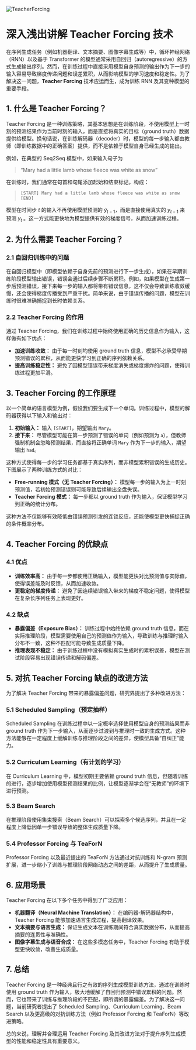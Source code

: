 ![TeacherForcing](BigModel/TeacherForcing/TeacherForcing.png)
# 深入浅出讲解 Teacher Forcing 技术

在序列生成任务（例如机器翻译、文本摘要、图像字幕生成等）中，循环神经网络（RNN）以及基于 Transformer 的模型通常采用自回归（autoregressive）的方式生成输出序列。然而，在训练过程中直接采用模型自身预测的输出作为下一步的输入容易导致梯度传递问题和误差累积，从而影响模型的学习速度和稳定性。为了解决这一问题，**Teacher Forcing** 技术应运而生，成为训练 RNN 及其变种模型的重要手段。

## 1. 什么是 Teacher Forcing？

Teacher Forcing 是一种训练策略，其基本思想是在训练阶段，不使用模型上一时刻的预测结果作为当前时刻的输入，而是直接将真实的目标（ground truth）数据提供给模型。换句话说，在训练解码器（decoder）时，模型的每一步输入都由教师（即训练数据中的正确答案）提供，而不是依赖于模型自身已经生成的输出。

例如，在典型的 Seq2Seq 模型中，如果输入句子为

> “Mary had a little lamb whose fleece was white as snow”

在训练时，我们通常在句首和句尾添加起始和结束标记，构成：

> `[START] Mary had a little lamb whose fleece was white as snow [END]`

模型在时间步 $t$ 的输入不再使用模型预测的 $\hat{y}_{t-1}$，而是直接使用真实的 $y_{t-1}$ 来预测 $y_t$ 。这一方式能更快地为模型提供有效的梯度信号，从而加速训练过程。

## 2. 为什么需要 Teacher Forcing？

### 2.1 自回归训练中的问题

在自回归模型中（即模型依赖于自身先前的预测进行下一步生成），如果在早期训练阶段模型输出错误，错误会通过后续步骤不断累积。例如，如果模型在生成第一步后预测错误，接下来每一步的输入都将带有错误信息，这不仅会导致训练收敛缓慢，还会使得梯度传播受到严重干扰。简单来说，由于错误传播的问题，模型在训练时很难准确捕捉到长时依赖关系。

### 2.2 Teacher Forcing 的作用

通过 Teacher Forcing，我们在训练过程中始终使用正确的历史信息作为输入，这样做有如下优点：

- **加速训练收敛：** 由于每一时刻均使用 ground truth 信息，模型不必承受早期预测错误的累积，从而能更快学习到正确的序列依赖关系。  
- **提高训练稳定性：** 避免了因模型错误带来梯度消失或梯度爆炸的问题，使得训练过程更加平滑。

## 3. Teacher Forcing 的工作原理

以一个简单的语言模型为例，假设我们要生成下一个单词。训练过程中，模型的解码器获得以下输入和输出对：

1. **初始输入：** 输入 `[START]`，期望输出 `Mary`。  
2. **接下来：** 尽管模型可能在第一步预测了错误的单词（例如预测为 `a`），但教师强制机制会忽略预测结果，而直接将正确单词 `Mary` 作为下一步的输入，期望输出 `had`。  

这种方式使得每一步的学习任务都基于真实序列，而非模型累积错误的生成历史。下图展示了两种训练方式的对比：

- **Free-running 模式（无 Teacher Forcing）：** 模型每一步的输入为上一时刻预测值，若初始预测错误则可能导致后续输出全盘失误。  
- **Teacher Forcing 模式：** 每一步都以 ground truth 作为输入，保证模型学习到正确的统计分布。

这种方法不仅能够有效降低由错误预测引发的连锁反应，还能使模型更快捕捉正确的条件概率分布。

## 4. Teacher Forcing 的优缺点

### 4.1 优点

- **训练效率高：** 由于每一步都使用正确输入，模型能更快对比预测值与实际值，使得误差能及时反馈，从而加速收敛。  
- **更稳定的梯度传递：** 避免了因连续错误输入带来的梯度不稳定问题，使得模型在复杂长序列任务上表现更好。

### 4.2 缺点

- **暴露偏差（Exposure Bias）：** 训练过程中始终依赖 ground truth 信息，而在实际推理阶段，模型需要使用自己的预测值作为输入，导致训练与推理时输入分布不一致，这种不匹配可能导致生成质量下降。
- **推理表现不稳定：** 由于训练过程中没有模拟真实生成时的累积误差，模型在测试阶段容易出现错误传递和解码偏差。

## 5. 对抗 Teacher Forcing 缺点的改进方法

为了解决 Teacher Forcing 带来的暴露偏差问题，研究界提出了多种改进方法：

### 5.1 Scheduled Sampling（预定抽样）

Scheduled Sampling 在训练过程中以一定概率选择使用模型自身的预测结果而非 ground truth 作为下一步输入，从而逐步过渡到与推理时一致的生成方式。这种方法能够在一定程度上缓解训练与推理阶段之间的差异，使模型具备“自纠正”能力。

### 5.2 Curriculum Learning（有计划的学习）

在 Curriculum Learning 中，模型初期主要依赖 ground truth 信息，但随着训练的进行，逐步增加使用模型预测结果的比例，让模型逐渐学会在“无教师”的环境下进行预测。

### 5.3 Beam Search

在推理阶段使用集束搜索（Beam Search）可以探索多个候选序列，并且在一定程度上降低因单一步错误导致的整体生成质量下降。

### 5.4 Professor Forcing 与 TeaForN

Professor Forcing 以及最近提出的 TeaForN 方法通过对抗训练和 N-gram 预测扩展，进一步缩小了训练与推理阶段网络动态之间的差距，从而提升了生成质量。

## 6. 应用场景

Teacher Forcing 在以下多个任务中得到了广泛应用：

- **机器翻译（Neural Machine Translation）：** 在编码器-解码器结构中，Teacher Forcing 能够加速语言生成过程，提高翻译效果。  
- **文本摘要与语言生成：** 保证生成文本在训练期间符合真实数据分布，从而提高摘要的连贯性与准确性。  
- **图像字幕生成与语音合成：** 在这些多模态任务中，Teacher Forcing 有助于模型更快收敛，改善生成质量。

## 7. 总结

Teacher Forcing 是一种经典且行之有效的序列生成模型训练方法，通过在训练时使用 ground truth 作为输入，极大地缓解了自回归预测中错误累积的问题。然而，它也带来了训练与推理阶段的不匹配，即所谓的暴露偏差。为了解决这一问题，当前研究者提出了 Scheduled Sampling、Curriculum Learning、Beam Search 以及更高级的对抗训练方法（例如 Professor Forcing 和 TeaForN）等改进策略。

总的来说，理解并合理运用 Teacher Forcing 及其改进方法对于提升序列生成模型的性能和稳定性具有重要意义。
